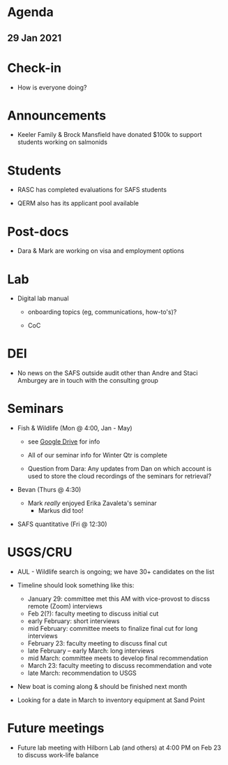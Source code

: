 # Agenda

## 29 Jan 2021


# Check-in

* How is everyone doing?


# Announcements

* Keeler Family & Brock Mansfield have donated $100k to support students working on salmonids


# Students

* RASC has completed evaluations for SAFS students

* QERM also has its applicant pool available


# Post-docs

* Dara & Mark are working on visa and employment options


# Lab

* Digital lab manual

    - onboarding topics (eg, communications, how-to's)?
    
    - CoC
    

# DEI

* No news on the SAFS outside audit other than Andre and Staci Amburgey are in touch with the consulting group


# Seminars

* Fish & Wildlife (Mon @ 4:00, Jan - May)

    - see [Google Drive](https://drive.google.com/drive/folders/0AJVMCIpK1tkXUk9PVA) for info
    
    - All of our seminar info for Winter Qtr is complete
    
    - Question from Dara: Any updates from Dan on which account is used to store the cloud recordings of the seminars for retrieval?
    
* Bevan (Thurs @ 4:30)

    - Mark *really* enjoyed Erika Zavaleta's seminar
        - Markus did too!

* SAFS quantitative (Fri @ 12:30)


# USGS/CRU

* AUL - Wildlife search is ongoing; we have 30+ candidates on the list

* Timeline should look something like this:

    - January 29: committee met this AM with vice-provost to discss remote (Zoom) interviews 
    - Feb 2(?): faculty meeting to discuss initial cut  
    - early February: short interviews  
    - mid February: committee meets to finalize final cut for long interviews  
    - February 23: faculty meeting to discuss final cut  
    - late February – early March: long interviews  
    - mid March: committee meets to develop final recommendation  
    - March 23: faculty meeting to discuss recommendation and vote  
    - late March: recommendation to USGS

* New boat is coming along & should be finished next month

* Looking for a date in March to inventory equipment at Sand Point


# Future meetings

* Future lab meeting with Hilborn Lab (and others) at 4:00 PM on Feb 23 to discuss work-life balance 
